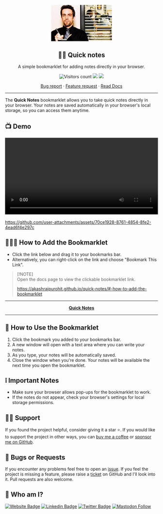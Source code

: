 <div align="center" width="100%">
  <img src="./assets/logo.gif" alt="Quick Notes logo" width="200" />
</div>
<div align="center" width="100%">
    <h2>✍🏽 Quick notes</h2>
    <p>A simple bookmarklet for adding notes directly in your browser.</p>
    <img alt="Visitors count" src="https://api.visitorbadge.io/api/VisitorHit?user=AkashRajpurohit&repo=quick-notes&style=flat-square">
    <a href="https://github.com/AkashRajpurohit/quick-notes/actions/workflows/pages/pages-build-deployment"><img src="https://github.com/AkashRajpurohit/quick-notes/actions/workflows/pages/pages-build-deployment/badge.svg"></a>
    <a target="_blank" href="https://github.com/AkashRajpurohit/quick-notes"><img src="https://img.shields.io/github/stars/AkashRajpurohit/quick-notes" /></a>
    <br />
    <p align="center">
      <a href="https://github.com/AkashRajpurohit/quick-notes/issues/new?template=bug_report.yml">Bug report</a>
      ·
      <a href="https://github.com/AkashRajpurohit/quick-notes/issues/new?template=feature_request.yml">Feature request</a>
      ·
      <a href="https://akashrajpurohit.github.io/quick-notes/">Read Docs</a>
    </p>
</div>
<hr />

The **Quick Notes** bookmarklet allows you to take quick notes directly in your browser. Your notes are saved automatically in your browser's local storage, so you can access them anytime.

## 📺 Demo

<video width="100%" controls>
  <source src="./assets/demo.mp4" type="video/mp4">
</video>

https://github.com/user-attachments/assets/70ce1928-8761-4854-8fe2-4ead6f4e297c

## 👨🏻‍💻 How to Add the Bookmarklet

- Click the link below and drag it to your bookmarks bar.
- Alternatively, you can right-click on the link and choose "Bookmark This Link".

> [!NOTE]\
> Open the docs page to view the clickable bookmarklet link.
> 
> https://akashrajpurohit.github.io/quick-notes/#-how-to-add-the-bookmarklet

---

<p align="center">
	<a id='bookmarklet-link' href="javascript:(function()%7Blet%20savedContent%20%3D%20localStorage.getItem('quickNotes')%20%7C%7C%20''%3B%20let%20newWin%20%3D%20window.open()%3B%20if%20(newWin)%20%7B%20newWin.document.title%20%3D%20'Quick%20Notes'%3B%20newWin.document.head.innerHTML%20%3D%20%60%20%3Cstyle%3E%20body%20%7B%20font-size%3A%203em%3B%20font-family%3A%20Arial%2C%20Helvetica%2C%20sans-serif%3B%20margin%3A%200%3B%20padding%3A%2020px%3B%20line-height%3A%201.5%3B%20transition%3A%20background-color%200.5s%2C%20color%200.5s%3B%20%7D%20%40media%20(prefers-color-scheme%3A%20light)%20%7B%20body%20%7B%20background-color%3A%20%23f8f8f8%3B%20color%3A%20%23333%3B%20%7D%20%7D%20%40media%20(prefers-color-scheme%3A%20dark)%20%7B%20body%20%7B%20background-color%3A%20%231e1e1e%3B%20color%3A%20%23f8f8f8%3B%20%7D%20%7D%20%3C%2Fstyle%3E%20%60%3B%20newWin.document.body.setAttribute('contenteditable'%2C%20'true')%3B%20newWin.document.body.setAttribute('autofocus'%2C%20'true')%3B%20newWin.document.body.innerHTML%20%3D%20savedContent%3B%20newWin.document.body.oninput%20%3D%20function%20()%20%7B%20localStorage.setItem('quickNotes'%2C%20newWin.document.body.innerHTML)%3B%20%7D%3B%20%7D%20else%20%7B%20alert(%20'Pop-up%20blocked!%20Please%20allow%20pop-ups%20for%20this%20site%20to%20use%20the%20Quick%20Notes%20feature.'%2C%20)%3B%20%7D%7D)()%3B"><b>Quick Notes</b></a>
</p>

---

## 🔗 How to Use the Bookmarklet

1. Click the bookmark you added to your bookmarks bar.
2. A new window will open with a text area where you can write your notes.
3. As you type, your notes will be automatically saved.
4. Close the window when you're done. Your notes will be available the next time you open the bookmarklet.

## ❕ Important Notes

- Make sure your browser allows pop-ups for the bookmarklet to work.
- If the notes do not appear, check your browser's settings for local storage permissions.

## 🙏🏻 Support

If you found the project helpful, consider giving it a star ⭐️. If you would like to support the project in other ways, you can [buy me a coffee](https://ko-fi.com/akashrajpurohit) or [sponsor me on GitHub](https://github.com/sponsors/AkashRajpurohit).

## 🐛 Bugs or Requests

If you encounter any problems feel free to open an [issue](https://github.com/AkashRajpurohit/quick-notes/issues/new?template=bug_report.yml). If you feel the project is missing a feature, please raise a [ticket](https://github.com/AkashRajpurohit/quick-notes/issues/new?template=feature_request.yml) on GitHub and I'll look into it. Pull requests are also welcome.

## 👀 Who am I?

[![Website Badge](https://img.shields.io/badge/-akashrajpurohit.com-3b5998?logo=google-chrome&logoColor=white)](https://akashrajpurohit.com/?ref=quick-notes)
[![Linkedin Badge](https://img.shields.io/badge/-@AkashRajpurohit-0e76a8?logo=Linkedin&logoColor=white)](https://linkedin.com/in/AkashRajpurohit)
[![Twitter Badge](https://img.shields.io/twitter/follow/akashwhocodes)](https://twitter.com/AkashWhoCodes)
[![Mastodon Follow](https://img.shields.io/mastodon/follow/112372456922065040)](https://mastodon.social/@akashrajpurohit)
